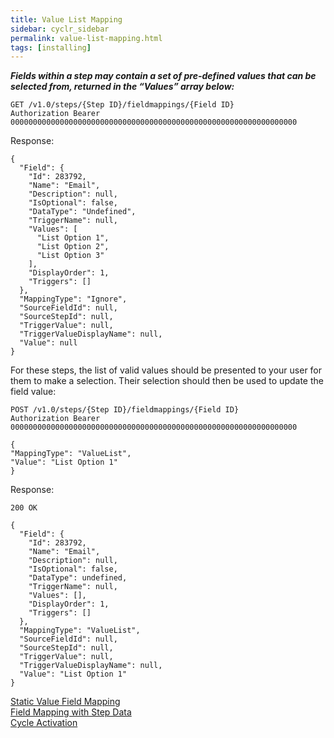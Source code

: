 ```yaml
---
title: Value List Mapping
sidebar: cyclr_sidebar
permalink: value-list-mapping.html
tags: [installing]
---
```


**_Fields within a step may contain a set of pre-defined values that can be selected from, returned in the “Values” array below:_**

    GET /v1.0/steps/{Step ID}/fieldmappings/{Field ID}
    Authorization Bearer 0000000000000000000000000000000000000000000000000000000000000000

Response:

    {
      "Field": {
        "Id": 283792,
        "Name": "Email",
        "Description": null,
        "IsOptional": false,
        "DataType": "Undefined",
        "TriggerName": null,
        "Values": [
          "List Option 1",
          "List Option 2",
          "List Option 3"
        ],
        "DisplayOrder": 1,
        "Triggers": []
      },
      "MappingType": "Ignore",
      "SourceFieldId": null,
      "SourceStepId": null,
      "TriggerValue": null,
      "TriggerValueDisplayName": null,
      "Value": null
    }

For these steps, the list of valid values should be presented to your user for them to make a selection. Their selection should then be used to update the field value:

    POST /v1.0/steps/{Step ID}/fieldmappings/{Field ID} 
    Authorization Bearer 0000000000000000000000000000000000000000000000000000000000000000 

    {
    "MappingType": "ValueList",
    "Value": "List Option 1"
    }

Response:

    200 OK

    {
      "Field": {
        "Id": 283792,
        "Name": "Email",
        "Description": null,
        "IsOptional": false,
        "DataType": undefined,
        "TriggerName": null,
        "Values": [],
        "DisplayOrder": 1,
        "Triggers": []
      },
      "MappingType": "ValueList",
      "SourceFieldId": null,
      "SourceStepId": null,
      "TriggerValue": null,
      "TriggerValueDisplayName": null,
      "Value": "List Option 1" 
    }

[Static Value Field Mapping](./static-value-mapping)  
[Field Mapping with Step Data](./field-mapping-with-step-data)  
[Cycle Activation](./cycle-activation)